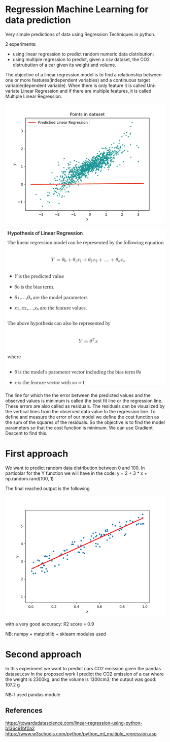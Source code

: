 # Regression Machine Learning for data prediction 
Very simple predictions of data using Regression Techniques in python.

2 experiments: 
- using linear regression to predict random numeric data distribution;
- using multiple regression to predict, given a csv dataset, the CO2 distrubution of a car given its weight and volume.


The objective of a linear regression model is to find a relationship between one or more features(independent variables) and a continuous target variable(dependent variable). When there is only feature it is called Uni-variate Linear Regression and if there are multiple features, it is called Multiple Linear Regression.


![](reg.gif)

![](intro.png)


The line for which the the error between the predicted values and the observed values is minimum is called the best fit line or the regression line. These errors are also called as residuals. The residuals can be visualized by the vertical lines from the observed data value to the regression line.
To define and measure the error of our model we define the cost function as the sum of the squares of the residuals. So the objective is to find the model parameters so that the cost function is minimum. We can use Gradient Descent to find this.


# First approach
We want to predict random data distribution between 0 and 100.
In particolar for the Y function we will have in the code: y = 2 + 3 * x + np.random.rand(100, 1)

The final reached output is the following

![](first_approach/output.png)

with a very good accuracy: R2 score = 0.9

NB: numpy + matplotlib + sklearn modules used

# Second approach
In this experiment we want to predict cars CO2 emission given the pandas dataset.csv
In the proposed work I predict the CO2 emission of a car where the weight is 2300kg, and the volume is 1300cm3; the output was good: 107.2 g

NB: I used pandas module


## References
https://towardsdatascience.com/linear-regression-using-python-b136c91bf0a2
https://www.w3schools.com/python/python_ml_multiple_regression.asp
